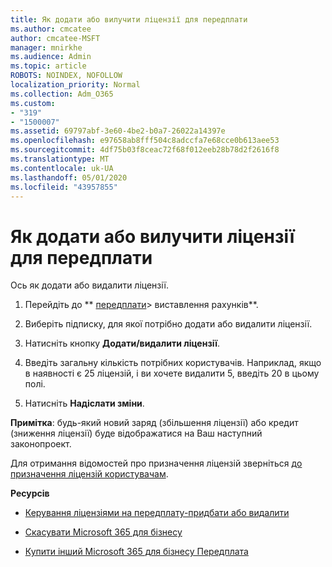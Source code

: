 ```yaml
---
title: Як додати або вилучити ліцензії для передплати
ms.author: cmcatee
author: cmcatee-MSFT
manager: mnirkhe
ms.audience: Admin
ms.topic: article
ROBOTS: NOINDEX, NOFOLLOW
localization_priority: Normal
ms.collection: Adm_O365
ms.custom:
- "319"
- "1500007"
ms.assetid: 69797abf-3e60-4be2-b0a7-26022a14397e
ms.openlocfilehash: e97658ab8fff504c8adccfa7e68cce0b613aee53
ms.sourcegitcommit: 4df75b03f8ceac72f68f012eeb28b78d2f2616f8
ms.translationtype: MT
ms.contentlocale: uk-UA
ms.lasthandoff: 05/01/2020
ms.locfileid: "43957855"
---
```

# <a name="add-or-remove-licenses-for-your-subscription"></a>Як додати або вилучити ліцензії для передплати

Ось як додати або видалити ліцензії.
  
1. Перейдіть до ** [передплати](https://portal.office.com/adminportal/home#/subscriptions)> виставлення рахунків**.

2. Виберіть підписку, для якої потрібно додати або видалити ліцензії.

3. Натисніть кнопку **Додати/видалити ліцензії**.

4. Введіть загальну кількість потрібних користувачів. Наприклад, якщо в наявності є 25 ліцензій, і ви хочете видалити 5, введіть 20 в цьому полі.

5. Натисніть **Надіслати зміни**.

**Примітка**: будь-який новий заряд (збільшення ліцензії) або кредит (зниження ліцензії) буде відображатися на Ваш наступний законопроект.

Для отримання відомостей про призначення ліцензій зверніться [до призначення ліцензій користувачам](https://docs.microsoft.com/microsoft-365/admin/manage/assign-licenses-to-users).

 **Ресурсів**
  
- [Керування ліцензіями на передплату-придбати або видалити](https://docs.microsoft.com/microsoft-365/commerce/licenses/buy-licenses)

- [Скасувати Microsoft 365 для бізнесу](https://support.office.com/article/Cancel-Office-365-for-business-b1bc0bef-4608-4601-813a-cdd9f746709a)

- [Купити інший Microsoft 365 для бізнесу Передплата](https://support.office.com/article/Buy-another-Office-365-for-business-subscription-fab3b86c-3359-4042-8692-5d4dc7550b7c)
